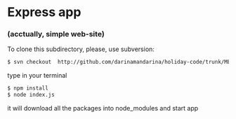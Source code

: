 # Express app 
### (acctually, simple web-site)

To clone this subdirectory, please, use subversion:
```bash
$ svn checkout  http://github.com/darinamandarina/holiday-code/trunk/MEAN%20app
```

type in your terminal
```bash
$ npm install
$ node index.js
```
it will download all the packages into node_modules
and start app

